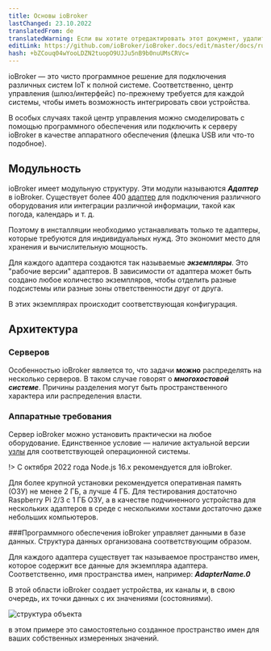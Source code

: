 ```yaml
---
title: Основы ioBroker
lastChanged: 23.10.2022
translatedFrom: de
translatedWarning: Если вы хотите отредактировать этот документ, удалите поле «translationFrom», в противном случае этот документ будет снова автоматически переведен
editLink: https://github.com/ioBroker/ioBroker.docs/edit/master/docs/ru/basics/README.md
hash: +bZCouq04wYooLDZN2tuopO9UJJu5nB9b0nuUMsCRVc=
---
```

ioBroker — это чисто программное решение для подключения различных систем IoT к полной системе. Соответственно, центр управления (шлюз/интерфейс) по-прежнему требуется для каждой системы, чтобы иметь возможность интегрировать свои устройства.

В особых случаях такой центр управления можно смоделировать с помощью программного обеспечения или подключить к серверу ioBroker в качестве аппаратного обеспечения (флешка USB или что-то подобное).

## Модульность
ioBroker имеет модульную структуру. Эти модули называются ***Адаптер*** в ioBroker.
Существует более 400 [адаптер](http://download.iobroker.net/list.html) для подключения различного оборудования или интеграции различной информации, такой как погода, календарь и т. д.

Поэтому в инсталляции необходимо устанавливать только те адаптеры, которые требуются для индивидуальных нужд. Это экономит место для хранения и вычислительную мощность.

Для каждого адаптера создаются так называемые ***экземпляры***. Это "рабочие версии" адаптеров. В зависимости от адаптера может быть создано любое количество экземпляров, чтобы отделить разные подсистемы или разные зоны ответственности друг от друга.

В этих экземплярах происходит соответствующая конфигурация.

## Архитектура
### Серверов
Особенностью ioBroker является то, что задачи **можно** распределять на несколько серверов. В таком случае говорят о ***многохостовой системе***. Причины разделения могут быть пространственного характера или распределения власти.

### Аппаратные требования
Сервер ioBroker можно установить практически на любое оборудование. Единственное условие — наличие актуальной версии [узлы](https://nodejs.org/en/download/) для соответствующей операционной системы.

!> С октября 2022 года Node.js 16.x рекомендуется для ioBroker.

Для более крупной установки рекомендуется оперативная память (ОЗУ) не менее 2 ГБ, а лучше 4 ГБ. Для тестирования достаточно Raspberry Pi 2/3 с 1 ГБ ОЗУ, а в качестве подчиненного устройства для нескольких адаптеров в среде с несколькими хостами достаточно даже небольших компьютеров.

###Программного обеспечения
ioBroker управляет данными в базе данных. Структура данных организована соответствующим образом.

Для каждого адаптера существует так называемое пространство имен, которое содержит все данные для экземпляра адаптера. Соответственно, имя пространства имен, например: ***AdapterName.0***

В этой области ioBroker создает устройства, их каналы и, в свою очередь, их точки данных с их значениями (состояниями).

![структура объекта](../../de/basics/../admin/media/ADMIN_Objekte_status_tree.png)

в этом примере это самостоятельно созданное пространство имен для ваших собственных измеренных значений.

[Adapter]: http://download.iobroker.net/list.html

[nodejs]: https://nodejs.org